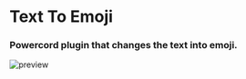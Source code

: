 # Text To Emoji
### Powercord plugin that changes the text into emoji.

![preview](https://raw.githubusercontent.com/Nimplex/texttoemoji/master/preview.png)
